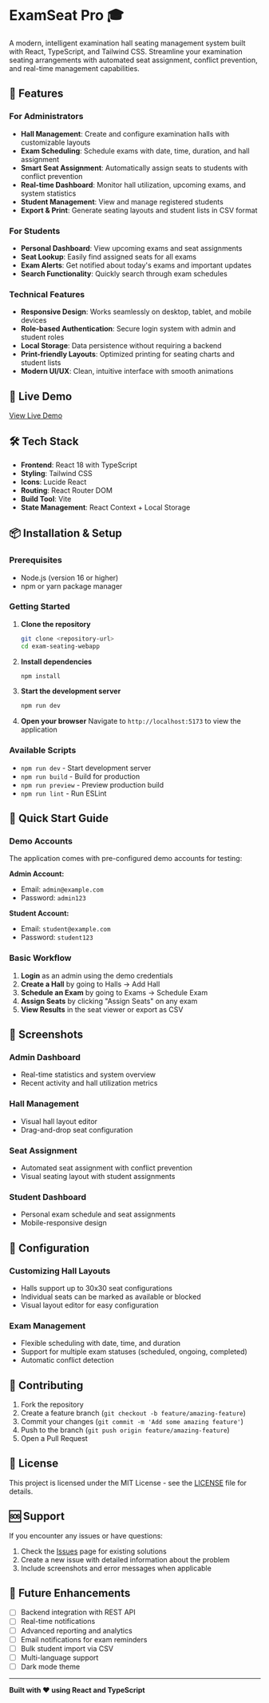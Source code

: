# ExamSeat Pro 🎓

A modern, intelligent examination hall seating management system built with React, TypeScript, and Tailwind CSS. Streamline your examination seating arrangements with automated seat assignment, conflict prevention, and real-time management capabilities.

## 🌟 Features

### For Administrators
- **Hall Management**: Create and configure examination halls with customizable layouts
- **Exam Scheduling**: Schedule exams with date, time, duration, and hall assignment
- **Smart Seat Assignment**: Automatically assign seats to students with conflict prevention
- **Real-time Dashboard**: Monitor hall utilization, upcoming exams, and system statistics
- **Student Management**: View and manage registered students
- **Export & Print**: Generate seating layouts and student lists in CSV format

### For Students
- **Personal Dashboard**: View upcoming exams and seat assignments
- **Seat Lookup**: Easily find assigned seats for all exams
- **Exam Alerts**: Get notified about today's exams and important updates
- **Search Functionality**: Quickly search through exam schedules

### Technical Features
- **Responsive Design**: Works seamlessly on desktop, tablet, and mobile devices
- **Role-based Authentication**: Secure login system with admin and student roles
- **Local Storage**: Data persistence without requiring a backend
- **Print-friendly Layouts**: Optimized printing for seating charts and student lists
- **Modern UI/UX**: Clean, intuitive interface with smooth animations

## 🚀 Live Demo

[View Live Demo](https://exam-seat-pro.vercel.app/)

## 🛠️ Tech Stack

- **Frontend**: React 18 with TypeScript
- **Styling**: Tailwind CSS
- **Icons**: Lucide React
- **Routing**: React Router DOM
- **Build Tool**: Vite
- **State Management**: React Context + Local Storage

## 📦 Installation & Setup

### Prerequisites
- Node.js (version 16 or higher)
- npm or yarn package manager

### Getting Started

1. **Clone the repository**
   ```bash
   git clone <repository-url>
   cd exam-seating-webapp
   ```

2. **Install dependencies**
   ```bash
   npm install
   ```

3. **Start the development server**
   ```bash
   npm run dev
   ```

4. **Open your browser**
   Navigate to `http://localhost:5173` to view the application

### Available Scripts

- `npm run dev` - Start development server
- `npm run build` - Build for production
- `npm run preview` - Preview production build
- `npm run lint` - Run ESLint

## 🎯 Quick Start Guide

### Demo Accounts

The application comes with pre-configured demo accounts for testing:

**Admin Account:**
- Email: `admin@example.com`
- Password: `admin123`

**Student Account:**
- Email: `student@example.com`
- Password: `student123`

### Basic Workflow

1. **Login** as an admin using the demo credentials
2. **Create a Hall** by going to Halls → Add Hall
3. **Schedule an Exam** by going to Exams → Schedule Exam
4. **Assign Seats** by clicking "Assign Seats" on any exam
5. **View Results** in the seat viewer or export as CSV

## 📱 Screenshots

### Admin Dashboard
- Real-time statistics and system overview
- Recent activity and hall utilization metrics

### Hall Management
- Visual hall layout editor
- Drag-and-drop seat configuration

### Seat Assignment
- Automated seat assignment with conflict prevention
- Visual seating layout with student assignments

### Student Dashboard
- Personal exam schedule and seat assignments
- Mobile-responsive design

## 🔧 Configuration

### Customizing Hall Layouts
- Halls support up to 30x30 seat configurations
- Individual seats can be marked as available or blocked
- Visual layout editor for easy configuration

### Exam Management
- Flexible scheduling with date, time, and duration
- Support for multiple exam statuses (scheduled, ongoing, completed)
- Automatic conflict detection

## 🤝 Contributing

1. Fork the repository
2. Create a feature branch (`git checkout -b feature/amazing-feature`)
3. Commit your changes (`git commit -m 'Add some amazing feature'`)
4. Push to the branch (`git push origin feature/amazing-feature`)
5. Open a Pull Request

## 📄 License

This project is licensed under the MIT License - see the [LICENSE](LICENSE) file for details.

## 🆘 Support

If you encounter any issues or have questions:

1. Check the [Issues](../../issues) page for existing solutions
2. Create a new issue with detailed information about the problem
3. Include screenshots and error messages when applicable

## 🔮 Future Enhancements

- [ ] Backend integration with REST API
- [ ] Real-time notifications
- [ ] Advanced reporting and analytics
- [ ] Email notifications for exam reminders
- [ ] Bulk student import via CSV
- [ ] Multi-language support
- [ ] Dark mode theme

---

**Built with ❤️ using React and TypeScript**
